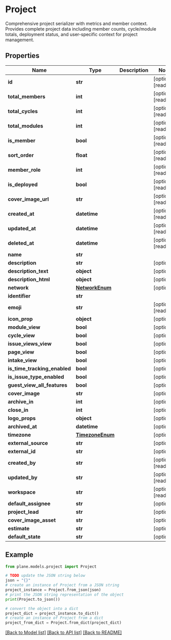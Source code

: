 # Project

Comprehensive project serializer with metrics and member context.  Provides complete project data including member counts, cycle/module totals, deployment status, and user-specific context for project management.

## Properties

Name | Type | Description | Notes
------------ | ------------- | ------------- | -------------
**id** | **str** |  | [optional] [readonly] 
**total_members** | **int** |  | [optional] [readonly] 
**total_cycles** | **int** |  | [optional] [readonly] 
**total_modules** | **int** |  | [optional] [readonly] 
**is_member** | **bool** |  | [optional] [readonly] 
**sort_order** | **float** |  | [optional] [readonly] 
**member_role** | **int** |  | [optional] [readonly] 
**is_deployed** | **bool** |  | [optional] [readonly] 
**cover_image_url** | **str** |  | [optional] [readonly] 
**created_at** | **datetime** |  | [optional] [readonly] 
**updated_at** | **datetime** |  | [optional] [readonly] 
**deleted_at** | **datetime** |  | [optional] [readonly] 
**name** | **str** |  | 
**description** | **str** |  | [optional] 
**description_text** | **object** |  | [optional] 
**description_html** | **object** |  | [optional] 
**network** | [**NetworkEnum**](NetworkEnum.md) |  | [optional] 
**identifier** | **str** |  | 
**emoji** | **str** |  | [optional] [readonly] 
**icon_prop** | **object** |  | [optional] 
**module_view** | **bool** |  | [optional] 
**cycle_view** | **bool** |  | [optional] 
**issue_views_view** | **bool** |  | [optional] 
**page_view** | **bool** |  | [optional] 
**intake_view** | **bool** |  | [optional] 
**is_time_tracking_enabled** | **bool** |  | [optional] 
**is_issue_type_enabled** | **bool** |  | [optional] 
**guest_view_all_features** | **bool** |  | [optional] 
**cover_image** | **str** |  | [optional] 
**archive_in** | **int** |  | [optional] 
**close_in** | **int** |  | [optional] 
**logo_props** | **object** |  | [optional] 
**archived_at** | **datetime** |  | [optional] 
**timezone** | [**TimezoneEnum**](TimezoneEnum.md) |  | [optional] 
**external_source** | **str** |  | [optional] 
**external_id** | **str** |  | [optional] 
**created_by** | **str** |  | [optional] [readonly] 
**updated_by** | **str** |  | [optional] [readonly] 
**workspace** | **str** |  | [optional] [readonly] 
**default_assignee** | **str** |  | [optional] 
**project_lead** | **str** |  | [optional] 
**cover_image_asset** | **str** |  | [optional] 
**estimate** | **str** |  | [optional] 
**default_state** | **str** |  | [optional] 

## Example

```python
from plane.models.project import Project

# TODO update the JSON string below
json = "{}"
# create an instance of Project from a JSON string
project_instance = Project.from_json(json)
# print the JSON string representation of the object
print(Project.to_json())

# convert the object into a dict
project_dict = project_instance.to_dict()
# create an instance of Project from a dict
project_from_dict = Project.from_dict(project_dict)
```
[[Back to Model list]](../README.md#documentation-for-models) [[Back to API list]](../README.md#documentation-for-api-endpoints) [[Back to README]](../README.md)


